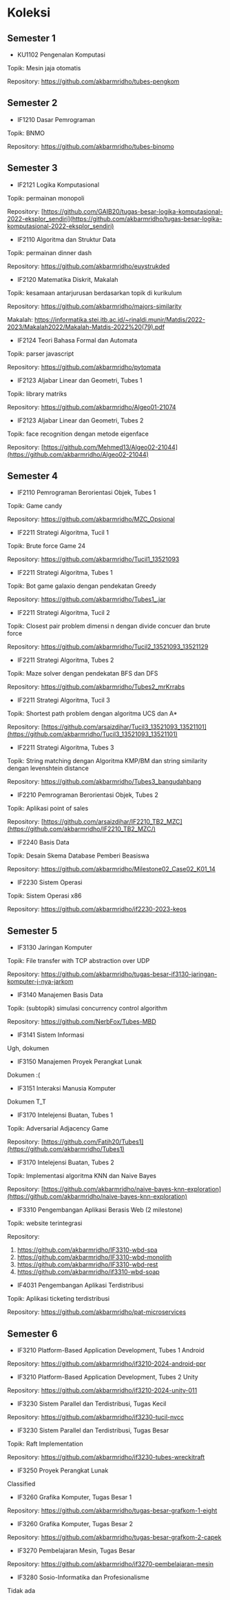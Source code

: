 # Koleksi 

## Semester 1

- KU1102 Pengenalan Komputasi

Topik: Mesin jaja otomatis

Repository: https://github.com/akbarmridho/tubes-pengkom

## Semester 2

- IF1210 Dasar Pemrograman

Topik: BNMO

Repository: https://github.com/akbarmridho/tubes-binomo

## Semester 3

- IF2121 Logika Komputasional

Topik: permainan monopoli

Repository: [https://github.com/GAIB20/tugas-besar-logika-komputasional-2022-eksplor_sendiri](https://github.com/akbarmridho/tugas-besar-logika-komputasional-2022-eksplor_sendiri)

- IF2110 Algoritma dan Struktur Data

Topik: permainan dinner dash

Repository: https://github.com/akbarmridho/euystrukded

- IF2120 Matematika Diskrit, Makalah

Topik: kesamaan antarjurusan berdasarkan topik di kurikulum

Repository: https://github.com/akbarmridho/majors-similarity

Makalah: https://informatika.stei.itb.ac.id/~rinaldi.munir/Matdis/2022-2023/Makalah2022/Makalah-Matdis-2022%20(79).pdf

- IF2124 Teori Bahasa Formal dan Automata

Topik: parser javascript

Repository: https://github.com/akbarmridho/pytomata

- IF2123 Aljabar Linear dan Geometri, Tubes 1 

Topik: library matriks

Repository: https://github.com/akbarmridho/Algeo01-21074

- IF2123 Aljabar Linear dan Geometri, Tubes 2

Topik: face recognition dengan metode eigenface

Repository: [https://github.com/Mehmed13/Algeo02-21044](https://github.com/akbarmridho/Algeo02-21044)

## Semester 4

- IF2110 Pemrograman Berorientasi Objek, Tubes 1

Topik: Game candy

Repository: https://github.com/akbarmridho/MZC_Opsional

- IF2211 Strategi Algoritma, Tucil 1

Topik: Brute force Game 24

Repository: https://github.com/akbarmridho/Tucil1_13521093

- IF2211 Strategi Algoritma, Tubes 1

Topik: Bot game galaxio dengan pendekatan Greedy

Repository: https://github.com/akbarmridho/Tubes1_.jar

- IF2211 Strategi Algoritma, Tucil 2

Topik: Closest pair problem dimensi n dengan divide concuer dan brute force

Repository: https://github.com/akbarmridho/Tucil2_13521093_13521129

- IF2211 Strategi Algoritma, Tubes 2

Topik: Maze solver dengan pendekatan BFS dan DFS

Repository: https://github.com/akbarmridho/Tubes2_mrKrrabs

- IF2211 Strategi Algoritma, Tucil 3

Topik: Shortest path problem dengan algoritma UCS dan A*

Repository: [https://github.com/arsaizdihar/Tucil3_13521093_13521101](https://github.com/akbarmridho/Tucil3_13521093_13521101)

- IF2211 Strategi Algoritma, Tubes 3

Topik: String matching dengan Algoritma KMP/BM dan string similarity dengan levenshtein distance

Repository: https://github.com/akbarmridho/Tubes3_bangudahbang

- IF2210 Pemrograman Berorientasi Objek, Tubes 2

Topik: Aplikasi point of sales

Repository: [https://github.com/arsaizdihar/IF2210_TB2_MZC](https://github.com/akbarmridho/IF2210_TB2_MZC/)

- IF2240 Basis Data

Topik: Desain Skema Database Pemberi Beasiswa

Repository: https://github.com/akbarmridho/Milestone02_Case02_K01_14

- IF2230 Sistem Operasi

Topik: Sistem Operasi x86

Repository: https://github.com/akbarmridho/if2230-2023-keos

## Semester 5

- IF3130 Jaringan Komputer

Topik: File transfer with TCP abstraction over UDP

Repository: https://github.com/akbarmridho/tugas-besar-if3130-jaringan-komputer-j-nya-jarkom

- IF3140 Manajemen Basis Data

Topik: (subtopik) simulasi concurrency control algorithm

Repository: https://github.com/NerbFox/Tubes-MBD

- IF3141 Sistem Informasi

Ugh, dokumen

- IF3150 Manajemen Proyek Perangkat Lunak

Dokumen :(

- IF3151 Interaksi Manusia Komputer

Dokumen T_T

- IF3170 Intelejensi Buatan, Tubes 1

Topik: Adversarial Adjacency Game

Repository: [https://github.com/Fatih20/Tubes1](https://github.com/akbarmridho/Tubes1)

- IF3170 Intelejensi Buatan, Tubes 2

Topik: Implementasi algoritma KNN dan Naive Bayes

Repository: [https://github.com/akbarmridho/naive-bayes-knn-exploration](https://github.com/akbarmridho/naive-bayes-knn-exploration)

- IF3310 Pengembangan Aplikasi Berasis Web (2 milestone)

Topik: website terintegrasi

Repository:
1. https://github.com/akbarmridho/IF3310-wbd-spa
2. https://github.com/akbarmridho/IF3310-wbd-monolith
3. https://github.com/akbarmridho/IF3310-wbd-rest
4. https://github.com/akbarmridho/if3310-wbd-soap

- IF4031 Pengembangan Aplikasi Terdistribusi

Topik: Aplikasi ticketing terdistribusi

Repository: https://github.com/akbarmridho/pat-microservices

## Semester 6

- IF3210 Platform-Based Application Development, Tubes 1 Android

Repository: https://github.com/akbarmridho/if3210-2024-android-ppr

- IF3210 Platform-Based Application Development, Tubes 2 Unity

Repository: https://github.com/akbarmridho/if3210-2024-unity-011

- IF3230 Sistem Parallel dan Terdistribusi, Tugas Kecil

Repository: https://github.com/akbarmridho/if3230-tucil-nvcc
  
- IF3230 Sistem Parallel dan Terdistribusi, Tugas Besar

Topik: Raft Implementation

Repository: https://github.com/akbarmridho/if3230-tubes-wreckitraft
  
- IF3250 Proyek Perangkat Lunak

Classified

- IF3260 Grafika Komputer, Tugas Besar 1

Repository: https://github.com/akbarmridho/tugas-besar-grafkom-1-eight

- IF3260 Grafika Komputer, Tugas Besar 2

Repository: https://github.com/akbarmridho/tugas-besar-grafkom-2-capek

- IF3270 Pembelajaran Mesin, Tugas Besar

Repository: https://github.com/akbarmridho/if3270-pembelajaran-mesin

- IF3280 Sosio-Informatika dan Profesionalisme

Tidak ada
